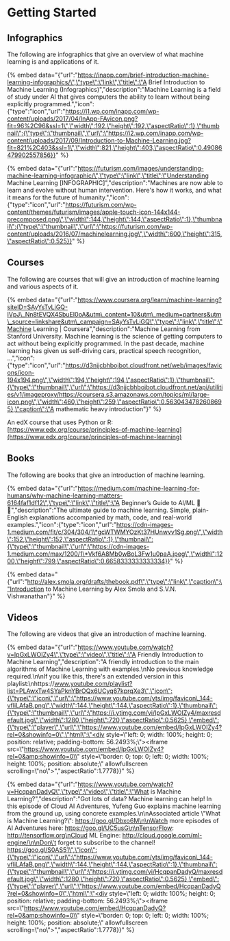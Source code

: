 # Getting Started

## Infographics

The following are infographics that give an overview of what machine learning is and applications of it.

{% embed data="{\"url\":\"https://inapp.com/brief-introduction-machine-learning-infographics/\",\"type\":\"link\",\"title\":\"A Brief Introduction to Machine Learning \(Infographics\)\",\"description\":\"Machine Learning is a field of study under AI that gives computers the ability to learn without being explicitly programmed.\",\"icon\":{\"type\":\"icon\",\"url\":\"https://i1.wp.com/inapp.com/wp-content/uploads/2017/04/InApp-FAvicon.png?fit=96%2C96&ssl=1\",\"width\":192,\"height\":192,\"aspectRatio\":1},\"thumbnail\":{\"type\":\"thumbnail\",\"url\":\"https://i2.wp.com/inapp.com/wp-content/uploads/2017/09/Introduction-to-Machine-Learning.jpg?fit=821%2C403&ssl=1\",\"width\":821,\"height\":403,\"aspectRatio\":0.49086479902557856}}" %}



{% embed data="{\"url\":\"https://futurism.com/images/understanding-machine-learning-infographic/\",\"type\":\"link\",\"title\":\"Understanding Machine Learning \[INFOGRAPHIC\]\",\"description\":\"Machines are now able to learn and evolve without human intervention. Here\'s how it works, and what it means for the future of humanity.\",\"icon\":{\"type\":\"icon\",\"url\":\"https://futurism.com/wp-content/themes/futurism/images/apple-touch-icon-144x144-precomposed.png\",\"width\":144,\"height\":144,\"aspectRatio\":1},\"thumbnail\":{\"type\":\"thumbnail\",\"url\":\"https://futurism.com/wp-content/uploads/2016/07/machinelearning.jpg\",\"width\":600,\"height\":315,\"aspectRatio\":0.525}}" %}



## Courses

The following are courses that will give an introduction of machine learning and various aspects of it.

{% embed data="{\"url\":\"https://www.coursera.org/learn/machine-learning?siteID=SAyYsTvLiGQ-IVpJ\_Nn8tEVQX4SbuEI0oA&utm\_content=10&utm\_medium=partners&utm\_source=linkshare&utm\_campaign=SAyYsTvLiGQ\",\"type\":\"link\",\"title\":\"Machine Learning \| Coursera\",\"description\":\"Machine Learning from Stanford University. Machine learning is the science of getting computers to act without being explicitly programmed. In the past decade, machine learning has given us self-driving cars, practical speech recognition, ...\",\"icon\":{\"type\":\"icon\",\"url\":\"https://d3njjcbhbojbot.cloudfront.net/web/images/favicons/icon-194x194.png\",\"width\":194,\"height\":194,\"aspectRatio\":1},\"thumbnail\":{\"type\":\"thumbnail\",\"url\":\"https://d3njjcbhbojbot.cloudfront.net/api/utilities/v1/imageproxy/https://coursera.s3.amazonaws.com/topics/ml/large-icon.png\",\"width\":460,\"height\":259,\"aspectRatio\":0.5630434782608695},\"caption\":\"A mathematic heavy introduction\"}" %}

An edX course that uses Python or R:  [https://www.edx.org/course/principles-of-machine-learning](https://www.edx.org/course/principles-of-machine-learning)



## Books

The following are books that give an introduction of machine learning.

{% embed data="{\"url\":\"https://medium.com/machine-learning-for-humans/why-machine-learning-matters-6164faf1df12\",\"type\":\"link\",\"title\":\"A Beginner’s Guide to AI/ML 🤖👶\",\"description\":\"The ultimate guide to machine learning. Simple, plain-English explanations accompanied by math, code, and real-world examples.\",\"icon\":{\"type\":\"icon\",\"url\":\"https://cdn-images-1.medium.com/fit/c/304/304/1\*gcWTWMYOzKt37HUnwvv1Sg.png\",\"width\":152,\"height\":152,\"aspectRatio\":1},\"thumbnail\":{\"type\":\"thumbnail\",\"url\":\"https://cdn-images-1.medium.com/max/1200/1\*Vkf6A8Mb0wBoL3Fw1u0paA.jpeg\",\"width\":1200,\"height\":799,\"aspectRatio\":0.6658333333333334}}" %}



{% embed data="{\"url\":\"http://alex.smola.org/drafts/thebook.pdf\",\"type\":\"link\",\"caption\":\"Introduction to Machine Learning by Alex Smola and S.V.N. Vishwanathan\"}" %}

## Videos

The following are videos that give an introduction of machine learning.

{% embed data="{\"url\":\"https://www.youtube.com/watch?v=IpGxLWOIZy4\",\"type\":\"video\",\"title\":\"A Friendly Introduction to Machine Learning\",\"description\":\"A friendly introduction to the main algorithms of Machine Learning with examples.\nNo previous knowledge required.\n\nIf you like this, there\'s an extended version in this playlist:\nhttps://www.youtube.com/playlist?list=PLAwxTw4SYaPknYBrOQx6UCyq67kprqXe3\",\"icon\":{\"type\":\"icon\",\"url\":\"https://www.youtube.com/yts/img/favicon\_144-vfliLAfaB.png\",\"width\":144,\"height\":144,\"aspectRatio\":1},\"thumbnail\":{\"type\":\"thumbnail\",\"url\":\"https://i.ytimg.com/vi/IpGxLWOIZy4/maxresdefault.jpg\",\"width\":1280,\"height\":720,\"aspectRatio\":0.5625},\"embed\":{\"type\":\"player\",\"url\":\"https://www.youtube.com/embed/IpGxLWOIZy4?rel=0&showinfo=0\",\"html\":\"<div style=\\"left: 0; width: 100%; height: 0; position: relative; padding-bottom: 56.2493%;\\"><iframe src=\\"https://www.youtube.com/embed/IpGxLWOIZy4?rel=0&amp;showinfo=0\\" style=\\"border: 0; top: 0; left: 0; width: 100%; height: 100%; position: absolute;\\" allowfullscreen scrolling=\\"no\\"></iframe></div>\",\"aspectRatio\":1.7778}}" %}

{% embed data="{\"url\":\"https://www.youtube.com/watch?v=HcqpanDadyQ\",\"type\":\"video\",\"title\":\"What is Machine Learning?\",\"description\":\"Got lots of data? Machine learning can help! In this episode of Cloud AI Adventures, Yufeng Guo explains machine learning from the ground up, using concrete examples.\n\nAssociated article \\"What is Machine Learning?\\": https://goo.gl/Dbxo6M\n\nWatch more episodes of AI Adventures here: https://goo.gl/UC5usG\n\nTensorFlow: http://tensorflow.org\nCloud ML Engine: http://cloud.google.com/ml-engine/\n\nDon\'t forget to subscribe to the channel! https://goo.gl/S0AS51\",\"icon\":{\"type\":\"icon\",\"url\":\"https://www.youtube.com/yts/img/favicon\_144-vfliLAfaB.png\",\"width\":144,\"height\":144,\"aspectRatio\":1},\"thumbnail\":{\"type\":\"thumbnail\",\"url\":\"https://i.ytimg.com/vi/HcqpanDadyQ/maxresdefault.jpg\",\"width\":1280,\"height\":720,\"aspectRatio\":0.5625},\"embed\":{\"type\":\"player\",\"url\":\"https://www.youtube.com/embed/HcqpanDadyQ?rel=0&showinfo=0\",\"html\":\"<div style=\\"left: 0; width: 100%; height: 0; position: relative; padding-bottom: 56.2493%;\\"><iframe src=\\"https://www.youtube.com/embed/HcqpanDadyQ?rel=0&amp;showinfo=0\\" style=\\"border: 0; top: 0; left: 0; width: 100%; height: 100%; position: absolute;\\" allowfullscreen scrolling=\\"no\\"></iframe></div>\",\"aspectRatio\":1.7778}}" %}



